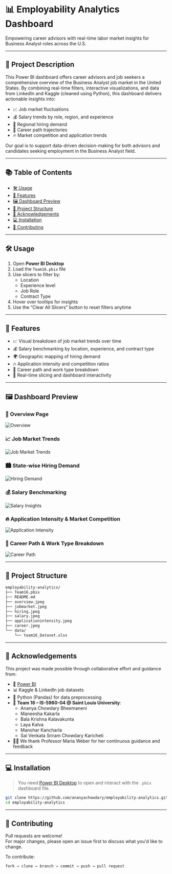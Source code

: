 # 📊 Employability Analytics Dashboard  
Empowering career advisors with real-time labor market insights for Business Analyst roles across the U.S.

---

## 📘 Project Description

This Power BI dashboard offers career advisors and job seekers a comprehensive overview of the Business Analyst job market in the United States. By combining real-time filters, interactive visualizations, and data from LinkedIn and Kaggle (cleaned using Python), this dashboard delivers actionable insights into:

- 📈 Job market fluctuations  
- 💰 Salary trends by role, region, and experience  
- 📍 Regional hiring demand  
- 🎯 Career path trajectories  
- 🔥 Market competition and application trends  

Our goal is to support data-driven decision-making for both advisors and candidates seeking employment in the Business Analyst field.

---

## 📚 Table of Contents

- [🛠️ Usage](#️️️️️️️️️️️️️️usage)
- [🌟 Features](#️️️️️️️️️️️️️️features)
- [🖼️ Dashboard Preview](#️️️️️️️️️️️️️️dashboard-preview)
- [📁 Project Structure](#️️️️️️️️️️️️️️project-structure)
- [🙌 Acknowledgements](#️️️️️️️️️️️️️️acknowledgements)
- [💻 Installation](#️️️️️️️️️️️️️️installation)
- [🤝 Contributing](#️️️️️️️️️️️️️️contributing)

---

## 🛠️ Usage

1. Open **Power BI Desktop**  
2. Load the `Team16.pbix` file  
3. Use slicers to filter by:
   - Location  
   - Experience level  
   - Job Role  
   - Contract Type  
4. Hover over tooltips for insights  
5. Use the “Clear All Slicers” button to reset filters anytime  

---

## 🌟 Features

- 📈 Visual breakdown of job market trends over time  
- 💰 Salary benchmarking by location, experience, and contract type  
- 🌍 Geographic mapping of hiring demand  
- 🔥 Application intensity and competition ratios  
- 🧭 Career path and work type breakdown  
- 🎯 Real-time slicing and dashboard interactivity  

---

## 🖼️ Dashboard Preview

### 📍 Overview Page  
![Overview](overview.jpeg)

### 📈 Job Market Trends  
![Job Market Trends](jobmarket.jpeg)

### 🏙️ State-wise Hiring Demand  
![Hiring Demand](hiring.jpeg)

### 💰 Salary Benchmarking  
![Salary Insights](salary.jpeg)

### 🔥 Application Intensity & Market Competition  
![Application Intensity](applicationintensity.jpeg)

### 🧭 Career Path & Work Type Breakdown  
![Career Path](career.jpeg)

---

## 📁 Project Structure

```bash
employability-analytics/
├── Team16.pbix
├── README.md
├── overview.jpeg
├── jobmarket.jpeg
├── hiring.jpeg
├── salary.jpeg
├── applicationintensity.jpeg
├── career.jpeg
└── data/
    └── team16_Dataset.xlsx
```

---

## 🙌 Acknowledgements

This project was made possible through collaborative effort and guidance from:

- 💼 [Power BI](https://powerbi.microsoft.com/)
- 📊 Kaggle & LinkedIn job datasets  
- 🐍 Python (Pandas) for data preprocessing  
- 👥 **Team 16 – IS-5960-04 @ Saint Louis University**:
  - Ananya Chowdary Bheemaneni  
  - Maneesha Kakarla  
  - Bala Krishna Kalavakunta  
  - Laya Kalva  
  - Manohar Kancharla  
  - Sai Venkata Sriram Chowdary Karicheti  
- 👩‍🏫 We thank Professor Maria Weber for her continuous guidance and feedback  

---

## 💻 Installation

> You need [Power BI Desktop](https://powerbi.microsoft.com/desktop/) to open and interact with the `.pbix` dashboard file.

```bash
git clone https://github.com/ananyachowdary/employability-analytics.git
cd employability-analytics
```

---

## 🤝 Contributing

Pull requests are welcome!  
For major changes, please open an issue first to discuss what you'd like to change.

To contribute:
```bash
fork → clone → branch → commit → push → pull request
```
